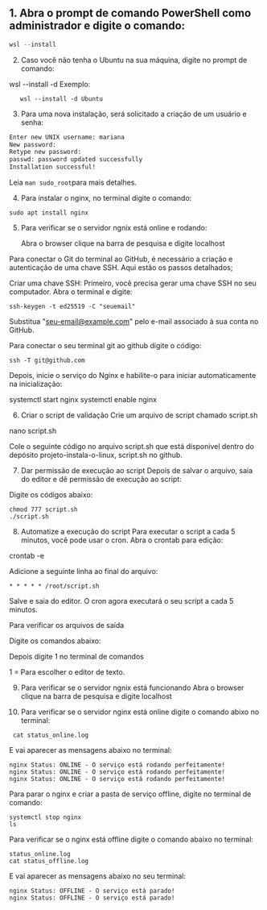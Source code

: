 ## 1. Abra o prompt de comando PowerShell como administrador e digite o comando:
   ```PowerShell
   wsl --install
   ```
2. Caso você não tenha o Ubuntu na sua máquina, digite no prompt de comando:


wsl --install -d <NomeDaDistro>
   Exemplo: 
```PowerShel
   wsl --install -d Ubuntu
   ```
3. Para uma nova instalação, será solicitado a criação de um usuário e senha:
```bash
Enter new UNIX username: mariana
New password:
Retype new password:
passwd: password updated successfully
Installation successful!
```
Leia ``` man sudo_root ```para mais detalhes.

4. Para instalar o nginx, no terminal digite o comando:

```
sudo apt install nginx
```

5. Para verificar se o servidor ngnix está online e rodando:

   Abra o browser clique na barra de pesquisa e digite localhost
   
Para conectar o Git do terminal ao GitHub, é necessário a criação e autenticação de uma chave SSH. Aqui estão os passos detalhados\;

Criar uma chave SSH: Primeiro, você precisa gerar uma chave SSH no seu computador. Abra o terminal e digite:
```
ssh-keygen -t ed25519 -C "seuemail"
```
Substitua "seu-email@example.com" pelo e-mail associado à sua conta no GitHub. 

Para conectar o seu terminal git ao github digite o código: 
```
ssh -T git@github.com
```
Depois, inicie o serviço do Nginx e habilite-o para iniciar automaticamente na inicialização:

systemctl start nginx
systemctl enable nginx

6. Criar o script de validação
Crie um arquivo de script chamado script.sh

nano script.sh

Cole o seguinte código no arquivo script.sh que está disponivel dentro do depósito projeto-instala-o-linux, script.sh no github.



7. Dar permissão de execução ao script
Depois de salvar o arquivo, saia do editor e dê permissão de execução ao script:

Digite os códigos abaixo: 
```
chmod 777 script.sh
./script.sh 
```

8. Automatize a execução do script
Para executar o script a cada 5 minutos, você pode usar o cron. Abra o crontab para edição:

crontab -e

Adicione a seguinte linha ao final do arquivo:
```
* * * * * /root/script.sh
```
Salve e saia do editor. O cron agora executará o seu script a cada 5 minutos.

Para verificar os arquivos de saída

Digite os comandos abaixo:

Depois digite 1 no terminal de comandos 

1 = Para escolher o editor de texto.

9. Para verificar se o servidor ngnix está funcionando 
   Abra o browser clique na barra de pesquisa e digite localhost


10. Para verificar se o servidor nginx está online digite o comando abixo no terminal:

```
 cat status_online.log
```
E vai aparecer as mensagens abaixo no terminal:
```
nginx Status: ONLINE - O serviço está rodando perfeitamente!
nginx Status: ONLINE - O serviço está rodando perfeitamente!
nginx Status: ONLINE - O serviço está rodando perfeitamente!
```
 Para parar o nginx e criar a pasta de serviço offline, digite no terminal de comando: 
 ```
systemctl stop nginx 
ls
```
Para verificar se o nginx está offline digite o comando abaixo no terminal: 
```
status_online.log
cat status_offline.log
```

E vai aparecer as mensagens abaixo no seu terminal:

```
nginx Status: OFFLINE - O serviço está parado!
nginx Status: OFFLINE - O serviço está parado!
```
